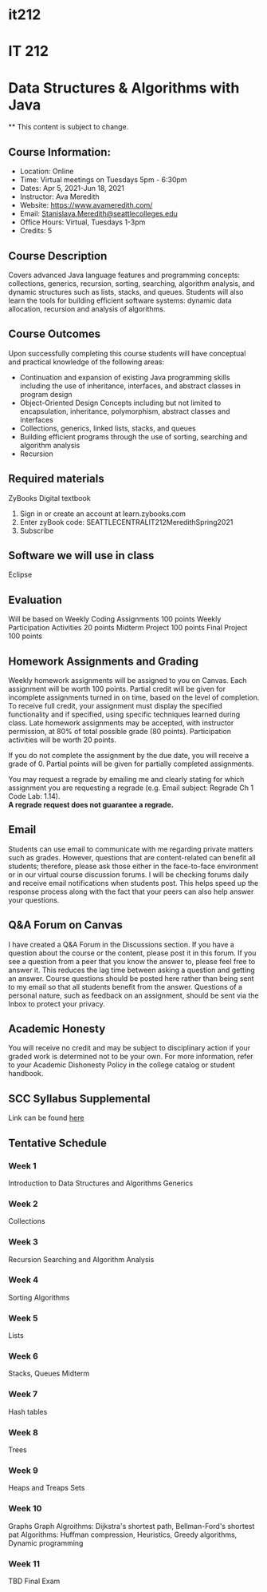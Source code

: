 # it212
# IT 212
# Data Structures & Algorithms with Java

** This content is subject to change.

## Course Information: 
* Location: Online
* Time: Virtual meetings on Tuesdays 5pm - 6:30pm 
* Dates: Apr 5, 2021-Jun 18, 2021
* Instructor: Ava Meredith 
* Website: https://www.avameredith.com/
* Email: Stanislava.Meredith@seattlecolleges.edu
* Office Hours: Virtual, Tuesdays 1-3pm
* Credits: 5

## Course Description
Covers advanced Java language features and programming concepts: collections, generics, recursion, sorting, searching, algorithm analysis, and dynamic structures such as lists, stacks, and queues.  Students will also learn the tools for building efficient software systems: dynamic data allocation, recursion and analysis of algorithms. 

## Course Outcomes

Upon successfully completing this course students will have conceptual and practical knowledge of the following areas:

* Continuation and expansion of existing Java programming skills including the use of inheritance, interfaces, and abstract classes in  program design
* Object-Oriented Design Concepts including but not limited to encapsulation, inheritance, polymorphism, abstract classes and interfaces
* Collections, generics, linked lists, stacks, and queues
* Building efficient programs through the use of sorting, searching and algorithm analysis
* Recursion


## Required materials
ZyBooks Digital textbook 
1. Sign in or create an account at learn.zybooks.com
2. Enter zyBook code: SEATTLECENTRALIT212MeredithSpring2021
3. Subscribe

## Software we will use in class 				

Eclipse

## Evaluation
Will be based on 
Weekly Coding Assignments 100 points
Weekly Participation Activities 20 points
Midterm Project 100 points
Final Project 100 points

## Homework Assignments and Grading

Weekly homework assignments will be assigned to you on Canvas. Each assignment will be worth 100 points.
Partial credit will be given for incomplete assignments turned in on time, based on the level of completion. To receive full credit, your assignment must display the specified functionality and if specified, using specific techniques learned during class. Late homework assignments may be accepted, with instructor permission, at 80% of total possible grade (80 points).
Participation activities will be worth 20 points.

If you do not complete the assignment by the due date, you will receive a grade of 0. Partial points will be given for partially completed assignments.

You may request a regrade by emailing me and clearly stating for which assignment you are requesting a regrade (e.g. Email subject: Regrade Ch 1 Code Lab: 1.14).  
**A regrade request does not guarantee a regrade.**

## Email
Students can use email to communicate with me regarding private matters such as grades. However, questions that are content-related can benefit all students; therefore, please ask those either in the face-to-face environment or in our virtual course discussion forums. I will be checking forums daily and receive email notifications when students post. This helps speed up the response process along with the fact that your peers can also help answer your questions.

## Q&A Forum on Canvas
I have created a Q&A Forum in the Discussions section. 
If you have a question about the course or the content, please post it in this forum. If you see a question from a peer that you know the answer to, please feel free to answer it. This reduces the lag time between asking a question and getting an answer. Course questions should be posted here rather than being sent to my email so that all students benefit from the answer. Questions of a personal nature, such as feedback on an assignment, should be sent via the Inbox to protect your privacy.


## Academic Honesty
You will receive no credit and may be subject to disciplinary action if your graded work is determined not to be your own.  For more information, refer to your Academic Dishonesty Policy in the college catalog or student handbook.

## SCC Syllabus Supplemental 
Link can be found [here](https://docs.google.com/document/d/1yudWf-jUKFL10B16m9VKeFS6isA0B2uPjfYnrT5FjOU/edit)

## Tentative Schedule 

### Week 1
Introduction to Data Structures and Algorithms
Generics

### Week 2
Collections 

### Week 3
Recursion
Searching and Algorithm Analysis

### Week 4
Sorting Algorithms

### Week 5
Lists

### Week 6
Stacks, Queues
Midterm

### Week 7
Hash tables

### Week 8
Trees

### Week 9
Heaps and Treaps
Sets

### Week 10
Graphs
Graph Algroithms: Dijkstra's shortest path, Bellman-Ford's shortest pat
Algorithms: Huffman compression, Heuristics, Greedy algorithms, Dynamic programming

### Week 11
TBD 
Final Exam


